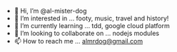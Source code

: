 - 👋 Hi, I’m @al-mister-dog
- 👀 I’m interested in ... footy, music, travel and history!
- 🌱 I’m currently learning ... tdd, google cloud platform
- 💞️ I’m looking to collaborate on ... nodejs modules
- 📫 How to reach me ... almrdog@gmail.com

<!---
al-mister-dog/al-mister-dog is a ✨ special ✨ repository because its `README.md` (this file) appears on your GitHub profile.
You can click the Preview link to take a look at your changes.
--->
